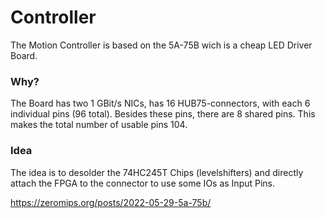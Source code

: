 # Controller

The Motion Controller is based on the 5A-75B wich is a cheap LED Driver Board.

### Why?

The Board has two 1 GBit/s NICs, has 16 HUB75-connectors, with each 6 individual pins (96 total). Besides these pins, there are 8 shared pins. This makes the total number of usable pins 104.

### Idea

The idea is to desolder the 74HC245T Chips (levelshifters) and directly attach the FPGA to the connector to use some IOs as Input Pins. 


https://zeromips.org/posts/2022-05-29-5a-75b/
